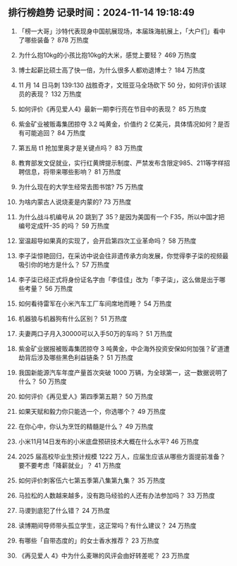 
## 排行榜趋势 记录时间：2024-11-14 19:18:49
  
  1. 「榜一大哥」沙特代表现身中国航展现场，本届珠海航展上，「大户们」看中了哪些装备？ 878 万热度
    
  2. 为什么抱10kg的小孩比抱10kg的大米，感觉上要轻？ 469 万热度
    
  3. 博士起薪比硕士高了快一倍，为什么很多人都劝退博士？ 184 万热度
    
  4. 11 月 14 日马刺 139:130 战胜奇才，文班亚马全场砍下 50 分，如何评价该球员的表现？ 132 万热度
    
  5. 如何评价《再见爱人4》最新一期李行亮在节目中的表现？ 85 万热度
    
  6. 紫金矿业被贩毒集团掠夺 3.2 吨黄金，价值约 2 亿美元，具体情况如何？是否有可能追回？ 84 万热度
    
  7. 第五局 t1 抢加里奥才是关键点吗？ 83 万热度
    
  8. 教育部发文促就业，实行红黄牌提示制度、严禁发布含限定985、211等字样招聘信息，将带来哪些影响？ 81 万热度
    
  9. 为什么现在的大学生经常去图书馆? 75 万热度
    
  10. 为啥内蒙古人说烧麦是内蒙的? 73 万热度
    
  11. 为什么战斗机编号从 20 跳到了 35？是因为美国有一个 F35，所以中国才把编号定成歼-35 的吗？ 59 万热度
    
  12. 室温超导如果真的实现了，会开启第四次工业革命吗？ 58 万热度
    
  13. 李子柒惊艳回归，在采访中说会往非遗传承方向发展，你觉得李子柒的视频最吸引你的地方是什么？ 57 万热度
    
  14. 李子柒已经正式将身份证名字由「李佳佳」改为「李子柒」，这么做是出于哪些考量？ 56 万热度
    
  15. 如何看待雷军在小米汽车工厂车间席地而睡？ 54 万热度
    
  16. 机器狼与机器狗有什么区别？ 51 万热度
    
  17. 夫妻两口子月入30000可以入手50万的车吗？ 51 万热度
    
  18. 紫金矿业据报被贩毒集团掠夺 3 吨黄金，中企海外投资安保如何加强？矿道遭劫背后涉及哪些黑色利益链条？ 51 万热度
    
  19. 我国新能源汽车年度产量首次突破 1000 万辆，为全球第一，这一数据说明了什么？ 50 万热度
    
  20. 如何评价《再见爱人》第四季第五期？ 50 万热度
    
  21. 如果天赋和毅力你只能选一个，你选哪个？ 49 万热度
    
  22. 在你心中，你认为烹饪的精髓是什么？ 49 万热度
    
  23. 小米11月14日发布的小米底盘预研技术大概在什么水平? 46 万热度
    
  24. 2025 届高校毕业生预计规模 1222 万人，应届生应该从哪些方面提前准备？要不要考虑「降薪就业」？ 41 万热度
    
  25. 如何评价刺客伍六七第五季第八集第九集？ 35 万热度
    
  26. 马拉松的人数越来越多，没有跑马经验的人还有办法参加吗？ 33 万热度
    
  27. 马谡到底犯了什么错？ 24 万热度
    
  28. 读博期间导师带头孤立学生，这正常吗？有什么建议？ 24 万热度
    
  29. 有哪些「自带态度的」的女士香水推荐？ 23 万热度
    
  30. 《再见爱人 4》中为什么麦琳的风评会由好转差呢？ 23 万热度
    